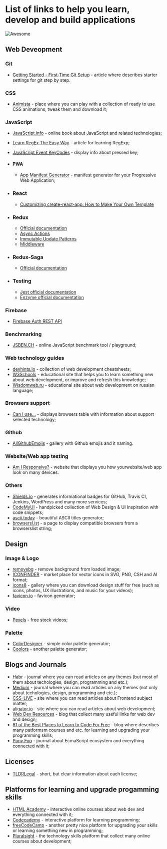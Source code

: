 # List of links to help you learn, develop and build applications

![Awesome](https://cdn.rawgit.com/sindresorhus/awesome/d7305f38d29fed78fa85652e3a63e154dd8e8829/media/badge.svg)


## Web Deveopment

### Git
* [Getting Started - First-Time Git Setup](https://git-scm.com/book/en/v2/Getting-Started-First-Time-Git-Setup) - article where describes starter settings for git step by step.

### CSS
* [Animista](https://animista.net/) - place where you can play with a collection of ready to use CSS animations, tweak them and download it;

### JavaScript
* [JavaScript.info](https://javascript.info/) - online book about JavaScript and related technologies;
* [Learn RegEx The Easy Way](https://github.com/ziishaned/learn-regex/blob/master/README.md) - article for learning RegExp;
* [JavaScript Event KeyCodes](https://keycode.info/) - display info about pressed key;

* #### PWA
  * [App Manifest Generator](https://app-manifest.firebaseapp.com/) - manifest generator for your Progressive Web Application;

* ### React
  * [Customizing create-react-app: How to Make Your Own Template](https://auth0.com/blog/how-to-configure-create-react-app/)

* ### Redux
  * [Official documentation](https://redux.js.org/)
  * [Async Actions](https://redux.js.org/advanced/async-actions)
  * [Immutable Update Patterns](https://redux.js.org/recipes/structuring-reducers/immutable-update-patterns/)
  * [Middleware](https://redux.js.org/advanced/middleware/)

* ### Redux-Saga
  * [Official documentation](https://redux-saga.js.org/)

* ### Testing
  * [Jest official documentation](https://jestjs.io)
  * [Enzyme official documentation](https://enzymejs.github.io/enzyme/)

### Firebase
* [Firebase Auth REST API](https://firebase.google.com/docs/reference/rest/auth/)

### Benchmarking
* [JSBEN.CH](https://jsben.ch/) - online JavaScript benchmark tool / playground;

### Web technology guides
* [devhints.io](https://devhints.io/) - collection of web development cheatsheets;
* [W3Schools](https://www.w3schools.com/) - educational site that helps you to learn something new about web development, or improve and refresh this knowledge;
* [Wisdomweb.ru](http://www.wisdomweb.ru/) - educational site about web development on russian language;

### Browsers support
* [Can I use...](https://caniuse.com/) - displays browsers table with information about support selected technology;

### Github
* [AllGithubEmojis](https://jzeferino.github.io/AllGithubEmojis/) - gallery with Github emojis and it naming.

### Website/Web app testing
* [Am I Responsive?](http://ami.responsivedesign.is/) - website that displays you how yourwebsite/web app look on many devices.

### Others
* [Shields.io](https://shields.io/) - generates informational badges for GitHub, Travis CI, Jenkins, WordPress and many more services;
* [CodeMyUI](https://codemyui.com/) - handpicked collection of Web Design & UI Inspiration with code snippets;
* [ascii.today](https://ascii.today/) - beautiful ASCII titles generator;
* [browsersl.ist](https://browsersl.ist/) - a page to display compatible browsers from a browserslist string;

## Design

### Image & Logo
* [removebg](https://www.remove.bg) - remove background from loaded image;
* [ICONFINDER](https://www.iconfinder.com/) - market place for vector icons in SVG, PNG, CSH and AI format;
* [icons8](https://icons8.com/) - gallery where you can download design stuff for free (such as icons, photos, UX illustrations, and music for your videos);
* [favicon.io](https://favicon.io/) - favicon generator;

### Video
* [Pexels](https://www.pexels.com/videos/) - free stock videos;

### Palette
* [ColorDesigner](https://colordesigner.io/) - simple color palette generator;
* [Coolors](https://coolors.co/) - another palette generator;

## Blogs and Journals
* [Habr](https://habr.com/) - journal where you can read articles on any themes (but most of them about techologies, design, programming and etc.);
* [Medium](https://medium.com/) - journal where you can read articles on any themes (not only about techologies, design, programming and etc.);
* [CSS-LIVE](https://css-live.ru/) - site where you can read articles about Frontend subject matter;
* [aligator.io](https://alligator.io/) - site where you can read articles about web development;
* [Web Dev Resources](https://webdevresources.info/) - blog that collect many useful links for web dev and design;
* [81 of the Best Places to Learn to Code For Free](https://learntocodewith.me/posts/code-for-free/) - blog where describes many patformsm courses and etc. for learning and upgrading your programming skills;
* [Pony Foo](https://ponyfoo.com/) - journal about EcmaScript ecosystem and everything connected with it;

## Licenses
* [TLDRLegal](https://tldrlegal.com/) - short, but clear information about each license;

## Platforms for learning and upgrade progamming skills
* [HTML Academy](https://htmlacademy.ru/) - interactive online courses about web dev and everything connected with it;
* [Codecademy](https://www.codecademy.com/) - interactive platform for learning programming;
* [freeCodeCamp](https://www.freecodecamp.org/) - another pretty nice platform for upgrading your skills or learning something new in programming;
* [Pluralsight](https://www.pluralsight.com/) - the technology skills platform that collect many online courses about development;
